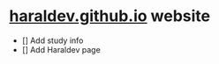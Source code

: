 # [haraldev.github.io](https://haraldev.github.io/) website




- [] Add study info
- [] Add Haraldev page
